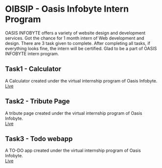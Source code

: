 # OIBSIP - Oasis Infobyte Intern Program
OASIS INFOBYTE offers a variety of website design and development services. Got the chance for 1 month intern of Web development and design.
There are 3 task given to complete. After completing all tasks, if everything looks fine, the intern will be certified. Glad to be a part of OASIS INFOBYTE intern program.


## Task1 - Calculator
A Calculator created under the virtual internship program of Oasis Infobyte. <br>
[Live]()

## Task2 - Tribute Page
A tribute page created under the virtual internship program of Oasis Infobyte. <br>
[Live]()

## Task3 - Todo webapp
A TO-DO app created under the virtual internship program of Oasis Infobyte. <br>
[Live]()
